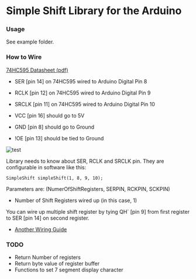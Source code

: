 # Simple Shift Library for the Arduino 


### Usage

See example folder.

### How to Wire

[74HC595 Datasheet (pdf)](http://www.ti.com/lit/ds/symlink/sn74hc595.pdf)

* SER [pin 14] on 74HC595 wired to Arduino Digital Pin 8
* RCLK [pin 12] on 74HC595 wired to Arduino Digital Pin 9
* SRCLK [pin 11] on 74HC595 wired to Arduino Digital Pin 10

* VCC [pin 16] should go to 5V 
* GND [pin 8] should go to Ground
* !OE [pin 13] should be tied to Ground 

![test](http://i.imgur.com/W5lKDp4.png)

Library needs to know about SER, RCLK and SRCLK pin.  They are configurable in software like this:

    SimpleShift simpleShift(1, 8, 9, 10);

Parameters are: (NumerOfShiftRegisters, SERPIN, RCKPIN, SCKPIN)

* Number of Shift Registers wired up (in this case, 1)

You can wire up multiple shift register by tying QH\` [pin 9] from first register to SER [pin 14] on second register.
    
* [Another Wiring Guide](http://bildr.org/2011/02/74hc595/)    


### TODO
* Return Number of registers
* Return byte value of register buffer
* Functions to set 7 segment display character


